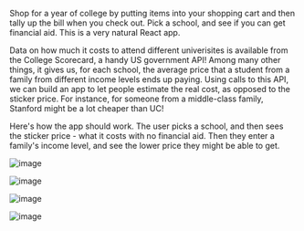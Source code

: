 Shop for a year of college by putting items into your shopping cart and then tally up the bill when you check out. Pick a school, and see if you can get financial aid. This is a very natural React app.

Data on how much it costs to attend different univerisites is available from the College Scorecard, a handy US government API! Among many other things, it gives us, for each school, the average price that a student from a family from different income levels ends up paying. Using calls to this API, we can build an app to let people estimate the real cost, as opposed to the sticker price. For instance, for someone from a middle-class family, Stanford might be a lot cheaper than UC!

Here's how the app should work. The user picks a school, and then sees the sticker price - what it costs with no financial aid. Then they enter a family's income level, and see the lower price they might be able to get.

![image](https://user-images.githubusercontent.com/49800956/165645724-bc8d2a30-c150-4ca5-b655-06f8e5678649.png)

![image](https://user-images.githubusercontent.com/49800956/165645750-73273e05-bdb0-4017-962e-41005e31940a.png)

![image](https://user-images.githubusercontent.com/49800956/165645773-fcc07e4d-7243-4c5b-bb25-b2a971c780aa.png)

![image](https://user-images.githubusercontent.com/49800956/165645786-9b53b90e-20d3-438e-8d64-e3eebde16eb7.png)
